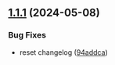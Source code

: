 ## [1.1.1](https://github.com/affinidi/affinidi-tdk/compare/@affinidi-tdk/credential-issuance-client-v1.1.0...@affinidi-tdk/credential-issuance-client-v1.1.1) (2024-05-08)


### Bug Fixes

* reset changelog ([94addca](https://github.com/affinidi/affinidi-tdk/commit/94addcafe5d8d0609126e06914298368101e8616))

